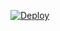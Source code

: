 [![Deploy](https://www.herokucdn.com/deploy/button.svg)](https://heroku.com/deploy?template=https://github.com/livydev/RESTAPI/)
